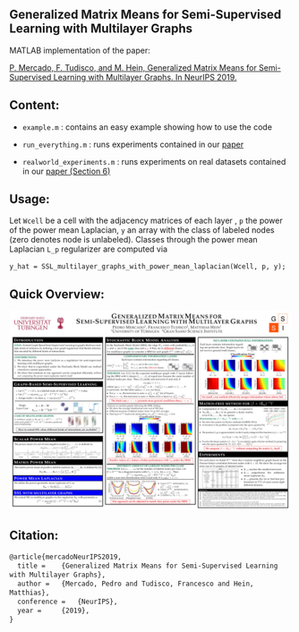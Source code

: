 ## Generalized Matrix Means for Semi-Supervised Learning with Multilayer Graphs

MATLAB implementation of the paper:

[P. Mercado, F. Tudisco, and M. Hein, Generalized Matrix Means for Semi-Supervised Learning with Multilayer Graphs. In NeurIPS 2019.](https://github.com/melopeo/PM_SSL/blob/master/PaperAndPoster/paper_Short.pdf)

## Content:
- `example.m` : contains an easy example showing how to use the code

- `run_everything.m` : runs experiments contained in our [paper](https://github.com/melopeo/PM_SSL/blob/master/PaperAndPoster/paper_Short.pdf)

- `realworld_experiments.m` : runs experiments on real datasets contained in our [paper (Section 6)](https://github.com/melopeo/PM_SSL/blob/master/PaperAndPoster/paper_Short.pdf)
 
## Usage:
Let `Wcell` be a cell with the adjacency matrices of each layer , `p` the power of the power mean Laplacian, `y` an array with the class of labeled nodes (zero denotes node is unlabeled). Classes through the power mean Laplacian `L_p` regularizer are computed via
```
y_hat = SSL_multilayer_graphs_with_power_mean_laplacian(Wcell, p, y);
```

## Quick Overview:
![](https://github.com/melopeo/PM_SSL/blob/master/PaperAndPoster/poster.jpg)

## Citation:
```
@article{mercadoNeurIPS2019,
  title = 	 {Generalized Matrix Means for Semi-Supervised Learning with Multilayer Graphs},
  author = 	 {Mercado, Pedro and Tudisco, Francesco and Hein, Matthias},
  conference = 	 {NeurIPS},
  year = 	 {2019},
}

```
